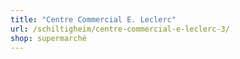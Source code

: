 ```yaml
---
title: "Centre Commercial E. Leclerc"
url: /schiltigheim/centre-commercial-e-leclerc-3/
shop: supermarché
---
```

